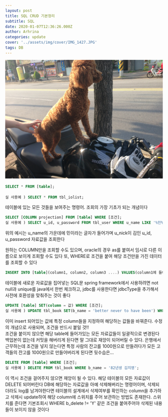 ```yaml
---
layout: post
title: SQL CRUD 기본정리
subtitle: SQL
date: 2020-01-07T12:36:26.000Z
author: Arhrina
categories: update
cover: '../assets/img/cover/IMG_1427.JPG'
tags: DB
---
```


<img src="https://github.com/arhrina/arhrina.github.io/blob/master/assets/img/cover/IMG_1427.JPG?raw=true">

```SQL
SELECT * FROM [table];

실 사용예 ) SELECT * FROM tbl_iolist;
```

테이블에 있는 모든 것들을 보여주는 명령어. 조회의 가장 기초가 되는 개념이다

```SQL
SELECT [COLUMN projection] FROM [table] WHERE [조건];
실 사용예 ) SELECT u_id, u_password FROM tbl_user WHERE u_name LIKE '%민%' AND u_nick = '김';
```
위의 예시는 u_name의 가운데에 민이라는 글자가 들어가며 u_nick이 김인 u_id, u_password 자료값을 조회한다


원하는 COLUMN만을 조회할 수도 있으며, oracle의 경우 as를 붙여서 임시로 다른 이름으로 보이게 조회할 수도 있다
또, WHERE로 조건을 붙여 해당 조건만을 가진 데이터를 조회할 수 있다


```SQL
INSERT INTO [table](column1, column2, column3 ....) VALUES(column1에 들어갈 값, column2에 들어갈 값, column3에 들어갈 값 ...)
```
테이블에 새로운 자료값을 집어넣는 SQL문
spring framework에서 사용하려면 not null과 unique를 java에서 한번 체크하고, jdbc를 사용한다면 jdbcType을 추가해서 사전에 호환성을 맞춰주는 것이 좋다

```SQL
UPDATE [table] SET(column = 값) WHERE [조건];
실 사용예 ) UPDATE tbl_book SET(b_name = 'better never to have been') WHERE b_author = 'David Benatar';
```
이미 insert 되어있는 값에 특정 column들을 지정하여 해당하는 값들을 바꿔준다. 수정의 개념으로 사용되며, 조건을 반드시 붙일 것!!<br>
조건을 붙이지 않으면 해당 table에 들어가있는 모든 자료값들이 일괄적으로 변경된다
백업본이 없는데 커밋을 해버리게 된다면 말 그대로 재앙이 되어버릴 수 있다. 은행에서 근무하는데 조건을 넣지 않는다면 특정 사람의 잔고를 1000원으로 만들려다가 모든 고객들의 잔고를 1000원으로 만들어버리게 된다면 뒷수습은...

```SQL
DELETE FROM [table] WHERE [조건];
실 사용예 ) DELETE FROM tbl_book WHERE b_name = '82년생 김지영';
```
이 역시 조건을 걸어주지 않으면 재앙이 될 수 있다. 해당 테이블의 모든 자료값이 DELETE 되어버린다
DB에 해당하는 자료값을 아예 삭제해버리는 명령어이며, 삭제되더라도 log를 남겨야한다면 테이블의 설계에서 삭제여부를 확인하는 column을 추가하고 삭제시 update하여 해당 column에 스위치를 주어 보관하는 방법도 존재한다. 스위치를 준다면 기본조회시 WHERE b_delete != 'Y' 같은 조건을 붙여주어야 삭제된 내용들이 보이지 않을 것이다
